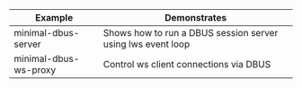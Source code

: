 |Example|Demonstrates|
---|---
minimal-dbus-server|Shows how to run a DBUS session server using lws event loop
minimal-dbus-ws-proxy|Control ws client connections via DBUS
